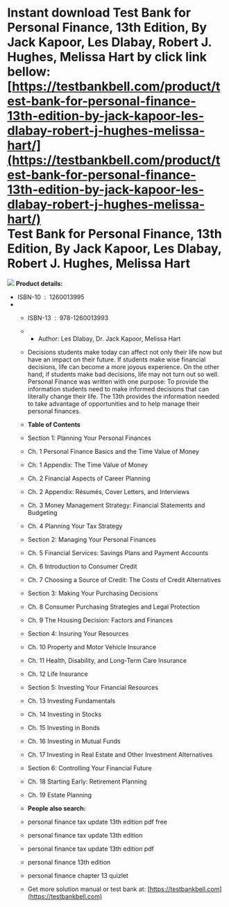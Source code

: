 Instant download **Test Bank for Personal Finance, 13th Edition, By Jack Kapoor, Les Dlabay, Robert J. Hughes, Melissa Hart** by click link bellow:  
[https://testbankbell.com/product/test-bank-for-personal-finance-13th-edition-by-jack-kapoor-les-dlabay-robert-j-hughes-melissa-hart/](https://testbankbell.com/product/test-bank-for-personal-finance-13th-edition-by-jack-kapoor-les-dlabay-robert-j-hughes-melissa-hart/)  
**Test Bank for Personal Finance, 13th Edition, By Jack Kapoor, Les Dlabay, Robert J. Hughes, Melissa Hart**
============================================================================================================


![](https://testbankbell.com/wp-content/uploads/2023/05/9781260013993_TestBank.jpeg)
**Product details:**
* ISBN-10 ‏ : ‎ 1260013995
* * ISBN-13 ‏ : ‎ 978-1260013993
  * * Author: Les Dlabay, Dr. Jack Kapoor, Melissa Hart
   
  * Decisions students make today can affect not only their life now but have an impact on their future. If students make wise financial decisions, life can become a more joyous experience. On the other hand, if students make bad decisions, life may not turn out so well. Personal Finance was written with one purpose: To provide the information students need to make informed decisions that can literally change their life. The 13th provides the information needed to take advantage of opportunities and to help manage their personal finances.
  * **Table of Contents**
 
  * Section 1: Planning Your Personal Finances
  * Ch. 1 Personal Finance Basics and the Time Value of Money
  * Ch. 1 Appendix: The Time Value of Money
  * Ch. 2 Financial Aspects of Career Planning
  * Ch. 2 Appendix: Résumés, Cover Letters, and Interviews
  * Ch. 3 Money Management Strategy: Financial Statements and Budgeting
  * Ch. 4 Planning Your Tax Strategy
 
  * Section 2: Managing Your Personal Finances
  * Ch. 5 Financial Services: Savings Plans and Payment Accounts
  * Ch. 6 Introduction to Consumer Credit
  * Ch. 7 Choosing a Source of Credit: The Costs of Credit Alternatives
 
  * Section 3: Making Your Purchasing Decisions
  * Ch. 8 Consumer Purchasing Strategies and Legal Protection
  * Ch. 9 The Housing Decision: Factors and Finances
 
  * Section 4: Insuring Your Resources
  * Ch. 10 Property and Motor Vehicle Insurance
  * Ch. 11 Health, Disability, and Long-Term Care Insurance
  * Ch. 12 Life Insurance
 
  * Section 5: Investing Your Financial Resources
  * Ch. 13 Investing Fundamentals
  * Ch. 14 Investing in Stocks
  * Ch. 15 Investing in Bonds
  * Ch. 16 Investing in Mutual Funds
  * Ch. 17 Investing in Real Estate and Other Investment Alternatives
 
  * Section 6: Controlling Your Financial Future
  * Ch. 18 Starting Early: Retirement Planning
  * Ch. 19 Estate Planning
 
  * **People also search:**
  * personal finance tax update 13th edition pdf free
  * personal finance tax update 13th edition
  * personal finance tax update 13th edition pdf
  * personal finance 13th edition
  * personal finance chapter 13 quizlet
  *  Get more solution manual or test bank at: [https://testbankbell.com](https://testbankbell.com)
